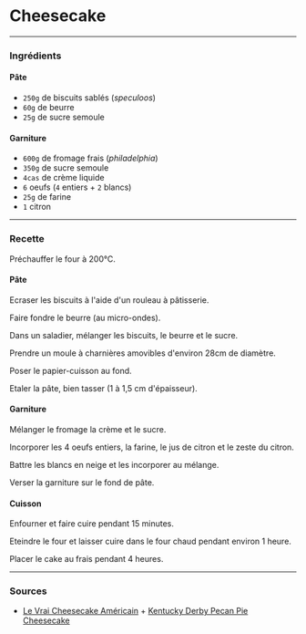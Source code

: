 # Cheesecake

---

### Ingrédients

#### Pâte
* `250g` de biscuits sablés (*speculoos*)
* `60g` de beurre
* `25g` de sucre semoule

#### Garniture
* `600g` de fromage frais (*philadelphia*)
* `350g` de sucre semoule
* `4cas` de crème liquide
* `6` oeufs (`4` entiers + `2` blancs)
* `25g` de farine
* `1` citron

---

### Recette

Préchauffer le four à 200°C.

#### Pâte

Ecraser les biscuits à l'aide d'un rouleau à pâtisserie.

Faire fondre le beurre (au micro-ondes).

Dans un saladier, mélanger les biscuits, le beurre et le sucre.

Prendre un moule à charnières amovibles d'environ 28cm de diamètre.

Poser le papier-cuisson au fond.

Etaler la pâte, bien tasser (1 à 1,5 cm d'épaisseur).

#### Garniture

Mélanger le fromage la crème et le sucre.

Incorporer les 4 oeufs entiers, la farine, le jus de citron et le zeste du citron.

Battre les blancs en neige et les incorporer au mélange.

Verser la garniture sur le fond de pâte.

#### Cuisson

[//]: # (FIXME: indicate temperature)

Enfourner et faire cuire pendant 15 minutes.

Eteindre le four et laisser cuire dans le four chaud pendant environ 1 heure.

Placer le cake au frais pendant 4 heures.

---

### Sources

* [Le Vrai Cheesecake Américain](https://www.cuisineamericaine-cultureusa.com/le-vrai-cheesecake-americain-recette-et-conseils/) + [Kentucky Derby Pecan Pie Cheesecake](https://tasty.co/recipe/kentucky-derby-pecan-pie-cheesecake)
